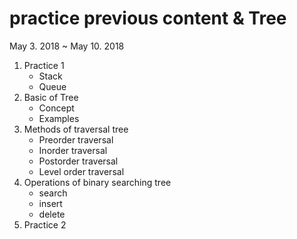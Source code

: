 # practice previous content & Tree

May 3. 2018 ~ May 10. 2018

1. Practice 1
   - Stack
   - Queue
2. Basic of Tree
   - Concept
   - Examples
3. Methods of traversal tree
   - Preorder traversal
   - Inorder traversal
   - Postorder traversal
   - Level order traversal
4. Operations of binary searching tree
   - search
   - insert
   - delete
5. Practice 2

